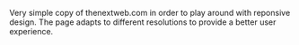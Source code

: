Very simple copy of thenextweb.com in order to play around with reponsive design.  The page adapts to different resolutions to provide a better user experience.

